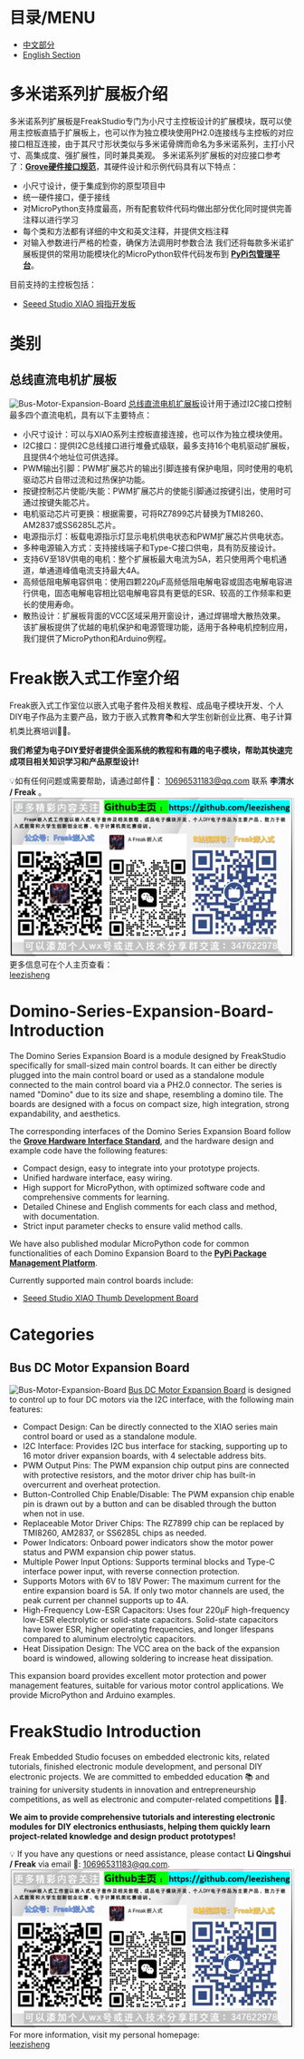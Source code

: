# 目录/MENU

- [中文部分](#多米诺系列扩展板介绍)
- [English Section](#Domino-Series-Expansion-Board-Introduction)

# 多米诺系列扩展板介绍
多米诺系列扩展板是FreakStudio专门为小尺寸主控板设计的扩展模块，既可以使用主控板直插于扩展板上，也可以作为独立模块使用PH2.0连接线与主控板的对应接口相互连接，由于其尺寸形状类似与多米诺骨牌而命名为多米诺系列，主打小尺寸、高集成度、强扩展性，同时兼具美观。
多米诺系列扩展板的对应接口参考了：**[Grove硬件接口规范](https://wiki.seeedstudio.com/cn/Grove_System/#grove--qwiicstemma-qt-interface-to-malefemale-jumper-cables)**，其硬件设计和示例代码具有以下特点：
  - 小尺寸设计，便于集成到你的原型项目中
  - 统一硬件接口，便于接线
  - 对MicroPython支持度最高，所有配套软件代码均做出部分优化同时提供完善注释以进行学习
  - 每个类和方法都有详细的中文和英文注释，并提供文档注释
  - 对输入参数进行严格的检查，确保方法调用时参数合法
我们还将每款多米诺扩展板提供的常用功能模块化的MicroPython软件代码发布到 **[PyPi包管理平台](https://pypi.org/user/leeqingshui/)**。

目前支持的主控板包括：
* [Seeed Studio XIAO 拇指开发板](https://wiki.seeedstudio.com/cn/SeeedStudio_XIAO_Series_Introduction/)

# 类别
## 总线直流电机扩展板
![Bus-Motor-Expansion-Board](\Bus-Motor-Expansion-Board\image\BusDCMotorDriveBoard.png)
[总线直流电机扩展板](https://github.com/leezisheng/Domino-Series-Expansion-Board/tree/main/Bus-Motor-Expansion-Board)设计用于通过I2C接口控制最多四个直流电机，具有以下主要特点：
- 小尺寸设计：可以与XIAO系列主控板直接连接，也可以作为独立模块使用。
- I2C接口：提供I2C总线接口进行堆叠式级联，最多支持16个电机驱动扩展板，且提供4个地址位可供选择。
- PWM输出引脚：PWM扩展芯片的输出引脚连接有保护电阻，同时使用的电机驱动芯片自带过流和过热保护功能。
- 按键控制芯片使能/失能：PWM扩展芯片的使能引脚通过按键引出，使用时可通过按键失能芯片。
- 电机驱动芯片可更换：根据需要，可将RZ7899芯片替换为TMI8260、AM2837或SS6285L芯片。
- 电源指示灯：板载电源指示灯显示电机供电状态和PWM扩展芯片供电状态。
- 多种电源输入方式：支持接线端子和Type-C接口供电，具有防反接设计。
- 支持6V至18V供电的电机：整个扩展板最大电流为5A，若只使用两个电机通道，单通道峰值电流支持最大4A。
- 高频低阻电解电容供电：使用四颗220μF高频低阻电解电容或固态电解电容进行供电，固态电解电容相比铝电解电容具有更低的ESR、较高的工作频率和更长的使用寿命。
- 散热设计：扩展板背面的VCC区域采用开窗设计，通过焊锡增大散热效果。
该扩展板提供了优越的电机保护和电源管理功能，适用于各种电机控制应用，我们提供了MicroPython和Arduino例程。

# Freak嵌入式工作室介绍
Freak嵌入式工作室位以嵌入式电子套件及相关教程、成品电子模块开发、个人DIY电子作品为主要产品，致力于嵌入式教育📚和大学生创新创业比赛、电子计算机类比赛培训🧑‍💻。

**我们希望为电子DIY爱好者提供全面系统的教程和有趣的电子模块，帮助其快速完成项目相关知识学习和产品原型设计!**

💡如有任何问题或需要帮助，请通过邮件📧： 10696531183@qq.com 联系 **李清水 / Freak** 。
![FreakStudio_Contact](image/FreakStudio_Contact.png)
更多信息可在个人主页查看：  
[leezisheng](https://github.com/leezisheng/leezisheng)

# Domino-Series-Expansion-Board-Introduction

The Domino Series Expansion Board is a module designed by FreakStudio specifically for small-sized main control boards. It can either be directly plugged into the main control board or used as a standalone module connected to the main control board via a PH2.0 connector. The series is named "Domino" due to its size and shape, resembling a domino tile. The boards are designed with a focus on compact size, high integration, strong expandability, and aesthetics.

The corresponding interfaces of the Domino Series Expansion Board follow the **[Grove Hardware Interface Standard](https://wiki.seeedstudio.com/cn/Grove_System/#grove--qwiicstemma-qt-interface-to-malefemale-jumper-cables)**, and the hardware design and example code have the following features:
  - Compact design, easy to integrate into your prototype projects.
  - Unified hardware interface, easy wiring.
  - High support for MicroPython, with optimized software code and comprehensive comments for learning.
  - Detailed Chinese and English comments for each class and method, with documentation.
  - Strict input parameter checks to ensure valid method calls.

We have also published modular MicroPython code for common functionalities of each Domino Expansion Board to the **[PyPi Package Management Platform](https://pypi.org/user/leeqingshui/)**.

Currently supported main control boards include:
* [Seeed Studio XIAO Thumb Development Board](https://wiki.seeedstudio.com/cn/SeeedStudio_XIAO_Series_Introduction/)

# Categories
## Bus DC Motor Expansion Board
![Bus-Motor-Expansion-Board](\Bus-Motor-Expansion-Board\image\BusDCMotorDriveBoard.png)
[Bus DC Motor Expansion Board](https://github.com/leezisheng/Domino-Series-Expansion-Board/tree/main/Bus-Motor-Expansion-Board) is designed to control up to four DC motors via the I2C interface, with the following main features:
- Compact Design: Can be directly connected to the XIAO series main control board or used as a standalone module.
- I2C Interface: Provides I2C bus interface for stacking, supporting up to 16 motor driver expansion boards, with 4 selectable address bits.
- PWM Output Pins: The PWM expansion chip output pins are connected with protective resistors, and the motor driver chip has built-in overcurrent and overheat protection.
- Button-Controlled Chip Enable/Disable: The PWM expansion chip enable pin is drawn out by a button and can be disabled through the button when not in use.
- Replaceable Motor Driver Chips: The RZ7899 chip can be replaced by TMI8260, AM2837, or SS6285L chips as needed.
- Power Indicators: Onboard power indicators show the motor power status and PWM expansion chip power status.
- Multiple Power Input Options: Supports terminal blocks and Type-C interface power input, with reverse connection protection.
- Supports Motors with 6V to 18V Power: The maximum current for the entire expansion board is 5A. If only two motor channels are used, the peak current per channel supports up to 4A.
- High-Frequency Low-ESR Capacitors: Uses four 220μF high-frequency low-ESR electrolytic or solid-state capacitors. Solid-state capacitors have lower ESR, higher operating frequencies, and longer lifespans compared to aluminum electrolytic capacitors.
- Heat Dissipation Design: The VCC area on the back of the expansion board is windowed, allowing soldering to increase heat dissipation.

This expansion board provides excellent motor protection and power management features, suitable for various motor control applications. We provide MicroPython and Arduino examples.

# FreakStudio Introduction
Freak Embedded Studio focuses on embedded electronic kits, related tutorials, finished electronic module development, and personal DIY electronic projects. We are committed to embedded education 📚 and training for university students in innovation and entrepreneurship competitions, as well as electronic and computer-related competitions 🧑‍💻.

**We aim to provide comprehensive tutorials and interesting electronic modules for DIY electronics enthusiasts, helping them quickly learn project-related knowledge and design product prototypes!**

💡 If you have any questions or need assistance, please contact **Li Qingshui / Freak** via email 📧: 10696531183@qq.com.
![FreakStudio_Contact](image/FreakStudio_Contact.png)
For more information, visit my personal homepage:  
[leezisheng](https://github.com/leezisheng/leezisheng)